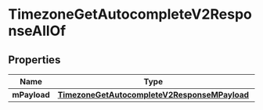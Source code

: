 

# TimezoneGetAutocompleteV2ResponseAllOf


## Properties

| Name | Type | Description | Notes |
|------------ | ------------- | ------------- | -------------|
|**mPayload** | [**TimezoneGetAutocompleteV2ResponseMPayload**](TimezoneGetAutocompleteV2ResponseMPayload.md) |  |  |



